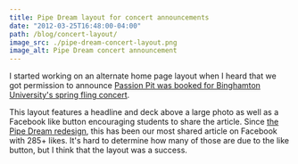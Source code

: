 ```yaml
---
title: Pipe Dream layout for concert announcements
date: "2012-03-25T16:48:00-04:00"
path: /blog/concert-layout/
image_src: ./pipe-dream-concert-layout.png
image_alt: Pipe Dream concert announcement
---
```


I started working on an alternate home page layout when I heard that we got permission to announce [Passion Pit was booked for Binghamton University's spring fling concert](http://www.bupipedream.com/news/9130/passion-pit-to-headline-spring-fling/).

This layout features a headline and deck above a large photo as well as a Facebook like button encouraging students to share the article. Since [the Pipe Dream redesign](https://danoc.me/blog/from-college-publisher-to-wordpress/), this has been our most shared article on Facebook with 285+ likes. It's hard to determine how many of those are due to the like button, but I think that the layout was a success.
